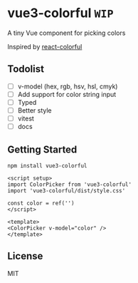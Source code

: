 # vue3-colorful `WIP`

<p>
A tiny Vue component for picking colors
</p>

Inspired by [react-colorful](https://omgovich.github.io/react-colorful/)


## Todolist

- [ ] v-model (hex, rgb, hsv, hsl, cmyk)
- [ ] Add support for color string input
- [ ] Typed
- [ ] Better style
- [ ] vitest
- [ ] docs

## Getting Started

```
npm install vue3-colorful
```

```vue
<script setup>
import ColorPicker from 'vue3-colorful'
import 'vue3-colorful/dist/style.css'

const color = ref('')
</script>

<template>
<ColorPicker v-model="color" />
</template>

```

## License

MIT
